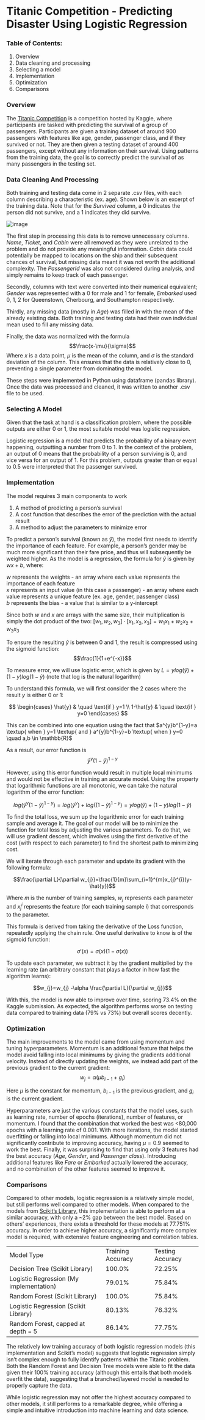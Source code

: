 # Titanic Competition - Predicting Disaster Using Logistic Regression


### Table of Contents:



1. Overview
2. Data cleaning and processing
3. Selecting a model
4. Implementation
5. Optimization
6. Comparisons


### Overview

The [Titanic Competition](https://www.kaggle.com/competitions/titanic/overview) is a competition hosted by Kaggle, where participants are tasked with predicting the survival of a group of passengers. Participants are given a training dataset of around 900 passengers with features like age, gender, passenger class, and if they survived or not. They are then given a testing dataset of around 400 passengers, except without any information on their survival. Using patterns from the training data, the goal is to correctly predict the survival of as many passengers in the testing set. 


### Data Cleaning And Processing

Both training and testing data come in 2 separate .csv files, with each column describing a characteristic (ex. age). Shown below is an excerpt of the training data. Note that for the _Survived_ column, a 0 indicates the person did not survive, and a 1 indicates they did survive. 

![image](https://github.com/David-Ykz/Titanic-Challenge/assets/59211419/f719cbee-af09-4b7d-b751-ebeb97682682)

The first step in processing this data is to remove unnecessary columns. _Name_, _Ticket_, and _Cabin_ were all removed as they were unrelated to the problem and do not provide any meaningful information. _Cabin_ data could potentially be mapped to locations on the ship and their subsequent chances of survival, but missing data meant it was not worth the additional complexity. The _PassengerId_ was also not considered during analysis, and simply remains to keep track of each passenger. 

Secondly, columns with text were converted into their numerical equivalent; _Gender_ was represented with a 0 for male and 1 for female, _Embarked_ used 0, 1, 2 for Queenstown, Cherbourg, and Southampton respectively. 

Thirdly, any missing data (mostly in _Age_) was filled in with the mean of the already existing data. Both training and testing data had their own individual mean used to fill any missing data. 

Finally, the data was normalized with the formula $$\frac{x-\mu}{\sigma}$$ Where $x$ is a data point, $\mu$ is the mean of the column, and $\sigma$ is the standard deviation of the column. This ensures that the data is relatively close to 0, preventing a single parameter from dominating the model. 

These steps were implemented in Python using dataframe (pandas library). Once the data was processed and cleaned, it was written to another .csv file to be used.


### Selecting A Model

Given that the task at hand is a classification problem, where the possible outputs are either 0 or 1, the most suitable model was logistic regression. 

Logistic regression is a model that predicts the probability of a binary event happening, outputting a number from 0 to 1. In the context of the problem, an output of 0 means that the probability of a person surviving is 0, and vice versa for an output of 1. For this problem, outputs greater than or equal to 0.5 were interpreted that the passenger survived. 


### Implementation

The model requires 3 main components to work



1. A method of predicting a person’s survival
2. A cost function that describes the error of the prediction with the actual result
3. A method to adjust the parameters to minimize error

To predict a person’s survival (known as $\hat{y}$), the model first needs to identify the importance of each feature. For example, a person’s gender may be much more significant than their fare price, and thus will subsequently be weighted higher. As the model is a regression, the formula for $\hat{y}$ is given by $wx+b$, where:

$w$ represents the weights - an array where each value represents the importance of each feature  
$x$ represents an input value (in this case a passenger) - an array where each value represents a unique feature (ex. age, gender, passenger class)  
$b$ represents the bias - a value that is similar to a y-intercept  

Since both $w$ and $x$ are arrays with the same size, their multiplication is simply the dot product of the two: $[w_{1}, w_{2},w_{3}]\cdot[x_{1}, x_{2},x_{3}]=w_{1}x_{1}+w_{2}x_{2}+w_{3}x_{3}$

To ensure the resulting $\hat{y}$ is between 0 and 1, the result is compressed using the sigmoid function: $$\frac{1}{1+e^{-x}}$$

To measure error, we will use logistic error, which is given by $L=ylog(\hat{y})+(1-y)log(1-\hat{y})$ (note that log is the natural logarithm)

To understand this formula, we will first consider the 2 cases where the result $y$ is either 0 or 1:

$$ \begin{cases} \hat{y} & \quad \text{if } y=1 \\
1-\hat{y} & \quad \text{if } y=0 \end{cases} $$

This can be combined into one equation using the fact that $a^{y}b^{1-y}=a \textup{ when } y=1 \textup{ and } a^{y}b^{1-y}=b \textup{ when } y=0 \quad a,b \in \mathbb{R}$

As a result, our error function is $$\hat{y}^{y}(1-\hat{y})^{1-y}$$

However, using this error function would result in multiple local minimums and would not be effective in training an accurate model. Using the property that logarithmic functions are all monotonic, we can take the natural logarithm of the error function:

$$log(\hat{y}^{y}(1-\hat{y})^{1-y})=log(\hat{y}^{y})+log((1-\hat{y})^{1-y})=ylog(\hat{y})+(1-y)log(1-\hat{y})$$

To find the total loss, we sum up the logarithmic error for each training sample and average it. The goal of our model will be to minimize the function for total loss by adjusting the various parameters. To do that, we will use gradient descent, which involves using the first derivative of the cost (with respect to each parameter) to find the shortest path to minimizing cost. 

We will iterate through each parameter and update its gradient with the following formula: 

$$\frac{\partial L}{\partial w_{j}}=\frac{1}{m}\sum_{i=1}^{m}x_{j}^{i}(y-\hat{y})$$

Where $m$ is the number of training samples, $w_{j}$ represents each parameter and $x_{j}^{i}$ represents the feature (for each training sample $i$) that corresponds to the parameter. 

This formula is derived from taking the derivative of the Loss function, repeatedly applying the chain rule. One useful derivative to know is of the sigmoid function:

$${\sigma}'(x)=\sigma(x)(1-\sigma(x))$$

To update each parameter, we subtract it by the gradient multiplied by the learning rate (an arbitrary constant that plays a factor in how fast the algorithm learns):

$$w_{j}=w_{j} -\alpha \frac{\partial L}{\partial w_{j}}$$

With this, the model is now able to improve over time, scoring 73.4% on the Kaggle submission. As expected, the algorithm performs worse on testing data compared to training data (79% vs 73%) but overall scores decently.


### Optimization

The main improvements to the model came from using momentum and tuning hyperparameters. Momentum is an additional feature that helps the model avoid falling into local minimums by giving the gradients additional velocity. Instead of directly updating the weights, we instead add part of the previous gradient to the current gradient: $$w_{j}=\alpha(\mu b_{i-1}+g_{i})$$

Here $\mu$ is the constant for momentum, $b_{i-1}$ is the previous gradient, and $g_{i}$ is the current gradient.

Hyperparameters are just the various constants that the model uses, such as learning rate, number of epochs (iterations), number of features, or momentum. I found that the combination that worked the best was &lt;80,000 epochs with a learning rate of 0.001. With more iterations, the model started overfitting or falling into local minimums. Although momentum did not significantly contribute to improving accuracy, having $\mu=0.9$ seemed to work the best. Finally, it was surprising to find that using only 3 features had the best accuracy (_Age_, _Gender_, and _Passenger class_). Introducing additional features like _Fare_ or _Embarked_ actually lowered the accuracy, and no combination of the other features seemed to improve it. 


### Comparisons

Compared to other models, logistic regression is a relatively simple model, but still performs well compared to other models. When compared to the models from [Scikit’s Library](https://scikit-learn.org/stable/supervised_learning.html#supervised-learning), this implementation is able to perform at a similar accuracy, with only a ~2% gap between the best model. Based on others’ experiences, there exists a threshold for these models at 77.751% accuracy. In order to achieve higher accuracy, a significantly more complex model is required, with extensive feature engineering and correlation tables. 


<table>
  <tr>
   <td>Model Type
   </td>
   <td>Training Accuracy
   </td>
   <td>Testing Accuracy
   </td>
  </tr>
  <tr>
   <td>Decision Tree (Scikit Library)
   </td>
   <td>100.0%
   </td>
   <td>72.25%
   </td>
  </tr>
  <tr>
   <td>Logistic Regression (My implementation)
   </td>
   <td>79.01%
   </td>
   <td>75.84%
   </td>
  </tr>
  <tr>
   <td>Random Forest (Scikit Library)
   </td>
   <td>100.0%
   </td>
   <td>75.84%
   </td>
  </tr>
  <tr>
   <td>Logistic Regression (Scikit Library)
   </td>
   <td>80.13%
   </td>
   <td>76.32%
   </td>
  </tr>
  <tr>
   <td>Random Forest, capped at depth = 5
   </td>
   <td>86.14%
   </td>
   <td>77.75%
   </td>
  </tr>
</table>


The relatively low training accuracy of both logistic regression models (this implementation and Scikit’s model) suggests that logistic regression simply isn’t complex enough to fully identify patterns within the Titanic problem. Both the Random Forest and Decision Tree models were able to fit the data given their 100% training accuracy (although this entails that both models overfit the data), suggesting that a branched/layered model is needed to properly capture the data. 

While logistic regression may not offer the highest accuracy compared to other models, it still performs to a remarkable degree, while offering a simple and intuitive introduction into machine learning and data science. 
